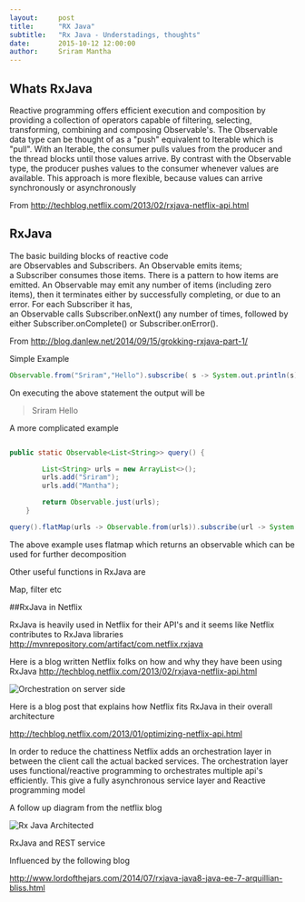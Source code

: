 ```yaml
---
layout:     post
title:      "RX Java"
subtitle:   "Rx Java - Understadings, thoughts"
date:       2015-10-12 12:00:00
author:     Sriram Mantha
---
```


## Whats RxJava


Reactive programming offers efficient execution and composition by providing a collection of operators capable of filtering, selecting, transforming, combining and composing Observable's.
The Observable data type can be thought of as a "push" equivalent to Iterable which is "pull". With an Iterable, the consumer pulls values from the producer and the thread blocks until those values arrive. By contrast with the Observable type, the producer pushes values to the consumer whenever values are available. This approach is more flexible, because values can arrive synchronously or asynchronously

From <http://techblog.netflix.com/2013/02/rxjava-netflix-api.html> 

## RxJava

The basic building blocks of reactive code are Observables and Subscribers. An Observable emits items; a Subscriber consumes those items.
There is a pattern to how items are emitted. An Observable may emit any number of items (including zero items), then it terminates either by successfully completing, or due to an error. For each Subscriber it has, an Observable calls Subscriber.onNext() any number of times, followed by either Subscriber.onComplete() or Subscriber.onError().

From <http://blog.danlew.net/2014/09/15/grokking-rxjava-part-1/> 

Simple Example


```java
Observable.from("Sriram","Hello").subscribe( s -> System.out.println(s));
```

On executing the above statement the output will be

>Sriram
>Hello

A more complicated example

```java

public static Observable<List<String>> query() {

		List<String> urls = new ArrayList<>();
		urls.add("Sriram");
		urls.add("Mantha");

		return Observable.just(urls);
	}

query().flatMap(urls -> Observable.from(urls)).subscribe(url -> System.out.println(url));
```

The above example uses flatmap which returns an observable which can be used for further decomposition


Other useful functions in RxJava are

Map, filter etc


##RxJava in Netflix

RxJava is heavily used in Netflix for their API's and it seems like Netflix contributes to RxJava libraries
http://mvnrepository.com/artifact/com.netflix.rxjava

Here is a blog written Netflix folks on how and why they have been using RxJava
http://techblog.netflix.com/2013/02/rxjava-netflix-api.html

![Orchestration on server side](http://2.bp.blogspot.com/-8p4--m73yYc/UO4HsUo8HDI/AAAAAAAAAgE/0hRXr-lL6c4/s1600/request-single_1252.png)

Here is a blog post that explains how Netflix fits RxJava in their overall architecture

http://techblog.netflix.com/2013/01/optimizing-netflix-api.html

	 
	

In order to reduce the chattiness Netflix adds an orchestration layer in between  the client call the actual backed services.
The orchestration layer uses functional/reactive programming to orchestrates multiple api's efficiently. This give a 
fully asynchronous service layer  and Reactive programming model

A follow up diagram from the netflix blog

![Rx Java Architected](http://3.bp.blogspot.com/-3o0uVQC3hY4/UO4HrkdURDI/AAAAAAAAAfw/lWI1kWSEe9s/s1600/architecture-overview_1252.png)


RxJava and REST service

Influenced by the following blog 

http://www.lordofthejars.com/2014/07/rxjava-java8-java-ee-7-arquillian-bliss.html


